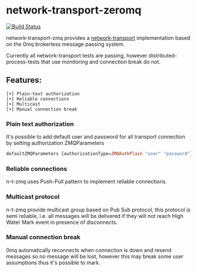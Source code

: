 network-transport-zeromq
========================

[![Build Status][Build Status Image]][Build Status]

network-transport-zmq provides a
[network-transport](http://hackage.haskell.org/package/network-transport)
implementation based on the 0mq brokerless message passing system.

Currently all network-transport tests are passing, however
distributed-process-tests that use monitoring and connection break
do not.

[Build Status Image]: https://secure.travis-ci.org/tweag/network-transport-zeromq.png?branch=master
[Build Status]: http://travis-ci.org/tweag/network-transport-zeromq

Features:
--------

    [+] Plain-text authorization
    [+] Reliable connections
    [+] Multicast
    [+] Manual connection break

### Plain text authorization

It's possible to add default user and password for all transport
connection by setting authorization ZMQParameters
```haskell
defaultZMQParameters {authorizationType=ZMQAuthPlain "user" "password"}
```

### Reliable connections

n-t-zmq uses Push-Pull pattern to implement reliable connections.

### Multicast protocol

n-t-zmq provide multicast group based on Pub Sub protocol, this
protocol is semi reliable, i.e. all messages will be delivered if they
will not reach High Water Mark event in presence of disconnects.

### Manual connection break

0mq automatically reconnects when connection is down and resend
messages so no message will be lost, however this may break some user
assumptions thus it's possible to mark.
